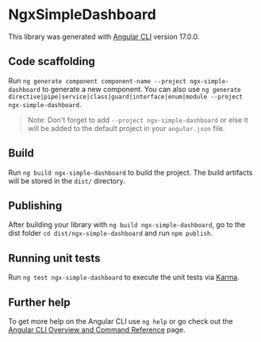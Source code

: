 # NgxSimpleDashboard

This library was generated with [Angular CLI](https://github.com/angular/angular-cli) version 17.0.0.

## Code scaffolding

Run `ng generate component component-name --project ngx-simple-dashboard` to generate a new component. You can also use `ng generate directive|pipe|service|class|guard|interface|enum|module --project ngx-simple-dashboard`.
> Note: Don't forget to add `--project ngx-simple-dashboard` or else it will be added to the default project in your `angular.json` file. 

## Build

Run `ng build ngx-simple-dashboard` to build the project. The build artifacts will be stored in the `dist/` directory.

## Publishing

After building your library with `ng build ngx-simple-dashboard`, go to the dist folder `cd dist/ngx-simple-dashboard` and run `npm publish`.

## Running unit tests

Run `ng test ngx-simple-dashboard` to execute the unit tests via [Karma](https://karma-runner.github.io).

## Further help

To get more help on the Angular CLI use `ng help` or go check out the [Angular CLI Overview and Command Reference](https://angular.io/cli) page.
